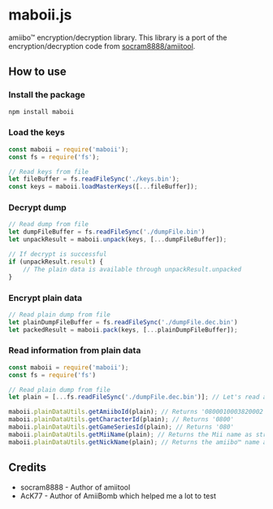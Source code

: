 # maboii.js
amiibo™ encryption/decryption library.
This library is a port of the encryption/decryption code from [socram8888/amiitool](https://github.com/socram8888/amiitool).

## How to use
### Install the package
```bash
npm install maboii
```

### Load the keys
```js
const maboii = require('maboii');
const fs = require('fs');

// Read keys from file
let fileBuffer = fs.readFileSync('./keys.bin');
const keys = maboii.loadMasterKeys([...fileBuffer]);
```

### Decrypt dump
```js
// Read dump from file
let dumpFileBuffer = fs.readFileSync('./dumpFile.bin')
let unpackResult = maboii.unpack(keys, [...dumpFileBuffer]);

// If decrypt is successful
if (unpackResult.result) {
    // The plain data is available through unpackResult.unpacked
}
```

### Encrypt plain data
```js
// Read plain dump from file
let plainDumpFileBuffer = fs.readFileSync('./dumpFile.dec.bin')
let packedResult = maboii.pack(keys, [...plainDumpFileBuffer]);
```

### Read information from plain data
```js
const maboii = require('maboii');
const fs = require('fs')

// Read plain dump from file
let plain = [...fs.readFileSync('./dumpFile.dec.bin')]; // Let's read an Inkling dump

maboii.plainDataUtils.getAmiiboId(plain); // Returns '0800010003820002'
maboii.plainDataUtils.getCharacterId(plain); // Returns '0800'
maboii.plainDataUtils.getGameSeriesId(plain); // Returns '080'
maboii.plainDataUtils.getMiiName(plain); // Returns the Mii name as string, in my case 'Holo' from my dump
maboii.plainDataUtils.getNickName(plain); // Returns the amiibo™ name as string, in my case 'Sushy' from my dump
```

## Credits
- socram8888 - Author of amiitool
- AcK77 - Author of AmiiBomb which helped me a lot to test